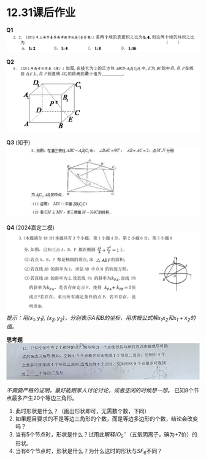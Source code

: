 # 12.31课后作业

**Q1** ![i](image/ac1.png)

**Q2** ![i](image/ac2.png)

**Q3** (知乎)![i](image/ac3.png)

**Q4** (2024嘉定二模)![i](image/ac4.png)
*提示：用$(x_1,y_1)$, $(x_2,y_2)$，分别表示A和B的坐标，用求根公式解$x_1x_2$和$x_1+x_2$的值。*

**思考题** ![s](image/skt.png)

*不需要严格的证明，最好能跟家人讨论讨论，或者空闲的时候想一想。*
已知8个节点最多产生20个等边三角形。

1. 此时形状是什么？（画出形状即可，无需数个数，下同）
2. 如果题目要求的不是等边三角形的个数，而是等边多边形的个数，结论会改变吗？
3. 当有5个节点时，形状是什么？试用此解释$IO_5^-$（五氧阴离子，碘为+7价）的形状。
4. 当有6个节点时，形状是什么？为什么这时的形状与$SF_6$不同？

